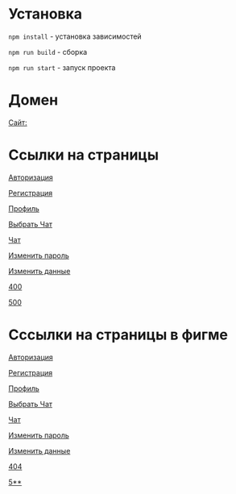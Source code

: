 # Установка

<code>npm install</code> - установка зависимостей

<code>npm run build</code> - сборка

<code>npm run start</code> - запуск проекта

# Домен

[Сайт: ](https://akopyants-chat.netlify.app/)

# Ссылки на страницы 
[Авторизация](https://akopyants-chat.netlify.app/#login)

[Регистрация](https://akopyants-chat.netlify.app/#sign-in)

[Профиль](https://akopyants-chat.netlify.app/#profile)

[Выбрать Чат](https://akopyants-chat.netlify.app/#choose-chat)

[Чат](https://akopyants-chat.netlify.app/#chat)

[Изменить пароль](https://akopyants-chat.netlify.app/#change-password)

[Изменить данные](https://akopyants-chat.netlify.app/#change-settings)

[400](https://akopyants-chat.netlify.app/#not-found)

[500](https://akopyants-chat.netlify.app/#error-page)


# Cссылки на страницы в фигме 

[Авторизация](https://www.figma.com/file/xpJY2gaqLFcgd0H1LbtUci/Untitled?type=design&node-id=25-20&mode=design&t=akUoru5DjIE8lYtc-4)

[Регистрация](https://www.figma.com/file/xpJY2gaqLFcgd0H1LbtUci/Untitled?type=design&node-id=27-63&mode=design&t=akUoru5DjIE8lYtc-11)

[Профиль](https://www.figma.com/file/xpJY2gaqLFcgd0H1LbtUci/Untitled?type=design&node-id=39-399&mode=design&t=akUoru5DjIE8lYtc-11)

[Выбрать Чат](https://www.figma.com/file/xpJY2gaqLFcgd0H1LbtUci/Untitled?type=design&node-id=32-147&mode=design&t=akUoru5DjIE8lYtc-11)

[Чат](https://www.figma.com/file/xpJY2gaqLFcgd0H1LbtUci/Untitled?type=design&node-id=38-216&mode=design&t=akUoru5DjIE8lYtc-11)

[Изменить пароль](https://www.figma.com/file/xpJY2gaqLFcgd0H1LbtUci/Untitled?type=design&node-id=43-484&mode=design&t=akUoru5DjIE8lYtc-11)

[Изменить данные](https://www.figma.com/file/xpJY2gaqLFcgd0H1LbtUci/Untitled?type=design&node-id=43-549&mode=design&t=akUoru5DjIE8lYtc-11)

[404](https://www.figma.com/file/xpJY2gaqLFcgd0H1LbtUci/Untitled?type=design&node-id=43-592&mode=design&t=akUoru5DjIE8lYtc-11)

[5**](https://www.figma.com/file/xpJY2gaqLFcgd0H1LbtUci/Untitled?type=design&node-id=48-596&mode=design&t=akUoru5DjIE8lYtc-11)

